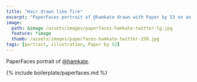 ```yaml
---
title: "Hair drawn like fire"
excerpt: "PaperFaces portrait of @hamkate drawn with Paper by 53 on an iPad."
image: 
  path: &image /assets/images/paperfaces-hamkate-twitter-lg.jpg 
  feature: *image
  thumb: /assets/images/paperfaces-hamkate-twitter-150.jpg
tags: [portrait, illustration, Paper by 53]
---
```


PaperFaces portrait of [@hamkate](http://twitter.com/hamkate).

{% include boilerplate/paperfaces.md %}